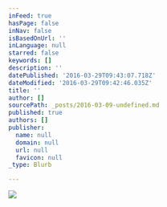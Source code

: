 ```yaml
---
inFeed: true
hasPage: false
inNav: false
isBasedOnUrl: ''
inLanguage: null
starred: false
keywords: []
description: ''
datePublished: '2016-03-29T09:43:07.718Z'
dateModified: '2016-03-29T09:42:46.035Z'
title: ''
author: []
sourcePath: _posts/2016-03-09-undefined.md
published: true
authors: []
publisher:
  name: null
  domain: null
  url: null
  favicon: null
_type: Blurb

---
```

![](https://the-grid-user-content.s3-us-west-2.amazonaws.com/fdf41c80-7b47-4dc7-934c-02c9e32c0243.jpg)